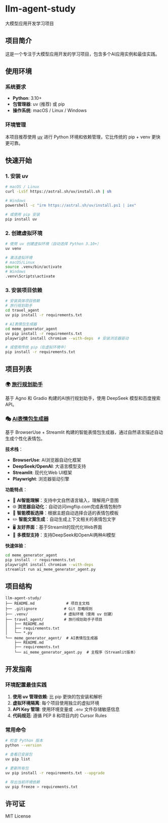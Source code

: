 # llm-agent-study

大模型应用开发学习项目

## 项目简介

这是一个专注于大模型应用开发的学习项目，包含多个AI应用实例和最佳实践。

## 使用环境

### 系统要求

- **Python**: 3.10+
- **包管理器**: uv (推荐) 或 pip
- **操作系统**: macOS / Linux / Windows

### 环境管理

本项目推荐使用 [uv](https://github.com/astral-sh/uv) 进行 Python 环境和依赖管理，它比传统的 pip + venv 更快更可靠。

## 快速开始

### 1. 安装 uv

```bash
# macOS / Linux
curl -LsSf https://astral.sh/uv/install.sh | sh

# Windows
powershell -c "irm https://astral.sh/uv/install.ps1 | iex"

# 或使用 pip 安装
pip install uv
```

### 2. 创建虚拟环境

```bash
# 使用 uv 创建虚拟环境（自动选择 Python 3.10+）
uv venv

# 激活虚拟环境
# macOS/Linux
source .venv/bin/activate
# Windows
.venv\Scripts\activate
```

### 3. 安装项目依赖

```bash
# 安装具体项目依赖
# 旅行规划助手
cd travel_agent
uv pip install -r requirements.txt

# AI表情包生成器
cd meme_generator_agent  
uv pip install -r requirements.txt
playwright install chromium --with-deps  # 安装浏览器驱动

# 或使用传统 pip（在虚拟环境中）
pip install -r requirements.txt
```

## 项目列表

### 🌍 [旅行规划助手](./travel_agent/README.md)

基于 Agno 和 Gradio 构建的AI旅行规划助手，使用 DeepSeek 模型和百度搜索API。

### 🎭 [AI表情包生成器](./meme_generator_agent/README.md)

基于 BrowserUse + Streamlit 构建的智能表情包生成器，通过自然语言描述自动生成个性化表情包。

**技术栈**：
- **BrowserUse**: AI浏览器自动化框架
- **DeepSeek/OpenAI**: 大语言模型支持
- **Streamlit**: 现代化Web UI框架
- **Playwright**: 浏览器驱动引擎

**功能特点**：
- 🤖 **AI智能理解**：支持中文自然语言输入，理解用户意图
- 🌐 **浏览器自动化**：自动访问imgflip.com完成表情包制作
- 🎨 **智能模板选择**：根据主题自动选择合适的表情包模板
- ✏️ **智能文案生成**：自动生成上下文相关的表情包文字
- 🖥️ **友好界面**：基于Streamlit的现代化Web界面
- 🔧 **多模型支持**：支持DeepSeek和OpenAI两种AI模型

**快速体验**：
```bash
cd meme_generator_agent
pip install -r requirements.txt
playwright install chromium --with-deps
streamlit run ai_meme_generator_agent.py
```

## 项目结构

```
llm-agent-study/
├── README.md              # 项目主文档
├── .gitignore            # Git 忽略规则
├── .venv/                # 虚拟环境（使用 uv 创建）
├── travel_agent/         # 旅行规划助手子项目
│   ├── README.md
│   ├── requirements.txt
│   └── *.py
└── meme_generator_agent/  # AI表情包生成器
    ├── README.md
    ├── requirements.txt
    └── ai_meme_generator_agent.py  # 主程序（Streamlit版本）
```

## 开发指南

### 环境配置最佳实践

1. **使用 uv 管理依赖**: 比 pip 更快的包安装和解析
2. **虚拟环境隔离**: 每个项目使用独立的虚拟环境
3. **API Key 管理**: 使用环境变量或 `.env` 文件存储敏感信息
4. **代码规范**: 遵循 PEP 8 和项目内的 Cursor Rules

### 常用命令

```bash
# 检查 Python 版本
python --version

# 查看已安装包
uv pip list

# 更新所有包
uv pip install -r requirements.txt --upgrade

# 导出当前环境依赖
uv pip freeze > requirements.txt
```

## 许可证

MIT License
